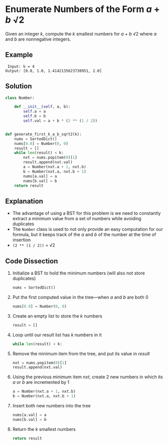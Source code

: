 # Enumerate Numbers of the Form _a_ &plus; _b_ &radic;2
Given an integer _k_, compute the _k_ smallest numbers for _a_ &plus; _b_ &radic;2 where _a_ and _b_ are nonnegative integers.

## Example
```
 Input: k = 4
Output: [0.0, 1.0, 1.4142135623730951, 2.0]
```

## Solution
```python
class Number:

    def __init__(self, a, b):
        self.a = a
        self.b = b
        self.val = a + b * (2 ** (1 / 2))


def generate_first_k_a_b_sqrt2(k):
    nums = SortedDict()
    nums[0.0] = Number(0, 0)
    result = []
    while len(result) < k:
        nxt = nums.popitem(0)[1]
        result.append(nxt.val)
        a = Number(nxt.a + 1, nxt.b)
        b = Number(nxt.a, nxt.b + 1)
        nums[a.val] = a
        nums[b.val] = b
    return result
```

## Explanation
* The advantage of using a BST for this problem is we need to constantly extract a minimum value from a set of numbers while avoiding duplicates
* The `Number` class is used to not only provide an easy computation for our formula, but it keeps track of the _a_ and _b_ of the number at the time of insertion
* `(2 ** (1 / 2))` = &radic;2

## Code Dissection
1. Initialize a BST to hold the minimum numbers (will also not store duplicates)
    ```python
    nums = SortedDict()
    ```
2. Put the first computed value in the tree&mdash;when _a_ and _b_ are both 0
    ```python
    nums[0.0] = Number(0, 0)
    ```
3. Create an empty list to store the _k_ numbers
    ```python
    result = []
    ```
4. Loop until our result list has _k_ numbers in it
    ```python
    while len(result) < k:
    ```
5. Remove the minimum item from the tree, and put its value in _result_
    ```python
    nxt = nums.popitem(0)[1]
    result.append(nxt.val)
    ```
6. Using the previous minimum item _nxt_, create 2 new numbers in which its _a_ or _b_ are incremented by 1
    ```python
    a = Number(nxt.a + 1, nxt.b)
    b = Number(nxt.a, nxt.b + 1)
    ```
7. Insert both new numbers into the tree
    ```python
    nums[a.val] = a
    nums[b.val] = b
    ```
8. Return the _k_ smallest numbers
    ```python
    return result
    ```